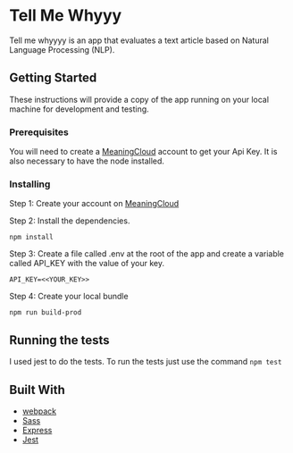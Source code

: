 # Tell Me Whyyy

Tell me whyyyy is an app that evaluates a text article based on Natural Language Processing (NLP).

## Getting Started

These instructions will provide a copy of the app running on your local machine for development and testing.

### Prerequisites

You will need to create a [MeaningCloud](https://www.meaningcloud.com/) account to get your Api Key. It is also necessary to have the node installed.

### Installing

Step 1: Create your account on [MeaningCloud](https://www.meaningcloud.com/)

Step 2: Install the dependencies.

    npm install

Step 3: Create a file called .env at the root of the app and create a variable called API_KEY with the value of your key.

    API_KEY=<<YOUR_KEY>>

Step 4: Create your local bundle

    npm run build-prod

## Running the tests

I used jest to do the tests. To run the tests just use the command `npm test`

## Built With

  - [webpack](https://webpack.js.org/)
  - [Sass](https://sass-lang.com/)
  - [Express](https://expressjs)
  - [Jest](https://jestjs.io/)